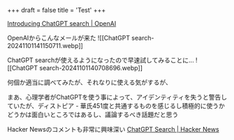+++
draft = false
title = 'Test'
+++

[Introducing ChatGPT search | OpenAI](https://openai.com/index/introducing-chatgpt-search/)

OpenAIからこんなメールが来た
![[ChatGPT search-20241101141150711.webp]]

ChatGPT searchが使えるようになったので早速試してみることに...
![[ChatGPT search-20241101140708696.webp]]

何個か適当に調べてみたが、それなりに使える気がするが、

まあ、心理学者がChatGPTを使う事によって、アイデンティティを失うと警告していたが、ディストピア - 華氏451度と共通するものを感じるし積極的に使うかどうかは面白いところではあるし、議論するべき話題だと思う

Hacker Newsのコメントも非常に興味深い
[ChatGPT Search | Hacker News](https://news.ycombinator.com/item?id=42008569)
